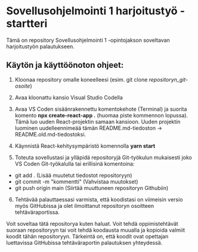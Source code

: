 # Sovellusohjelmointi 1 harjoitustyö -startteri

Tämä on repository Sovellusohjelmointi 1 -opintojakson soveltavan harjoitustyön palautukseen.

## Käytön ja käyttöönoton ohjeet:

1. Kloonaa repository omalle koneelleesi (esim. git clone *repositoryn_git-osoite*)

2. Avaa kloonattu kansio Visual Studio Codella

3. Avaa VS Coden sisäänrakennettu komentokehote (Terminal) ja suorita komento **npx create-react-app .** (huomaa piste kommennon lopussa). Tämä luo uuden React-projektin samaan kansioon. Uuden projektin luominen uudelleennimeää tämän README.md-tiedoston -> README.old.md-tiedostoksi.

4. Käynnistä React-kehitysympäristö komennolla **yarn start** 

5. Toteuta sovellustasi ja ylläpidä repositoryjä Git-työkulun mukaisesti joko VS Coden Git-työkalulla tai erillisinä komentoina:

- git add . (Lisää muutetut tiedostot repositoryyn)
- git commit -m "kommentti" (Vahvistaa muutokset)
- git push origin main (Siirtää muuttuneen repositoryn Githubiin)

6. Tehtävää palauttaessasi varmista, että koodistasi on viimeisin versio myös GitHubissa ja olet ilmoittanut repositoryn osoitteen tehtäväraportissa.

Voit soveltaa tätä repositorya kuten haluat. Voit tehdä oppimistehtävät suoraan repositoryyn tai voit tehdä koodausta muualla ja kopioida valmiit koodit tähän repositoryyn. Tärkeintä on, että koodit ovat opettajan luettavissa GitHubissa tehtäväraportin palautuksen yhteydessä.
